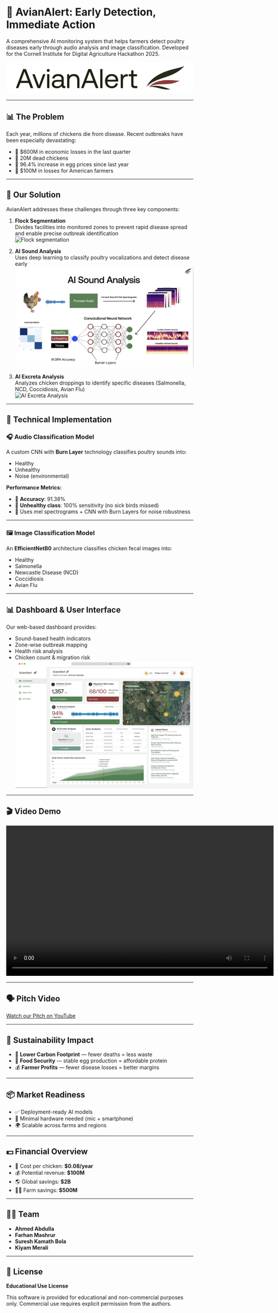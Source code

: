 # 🐔 AvianAlert: Early Detection, Immediate Action

A comprehensive AI monitoring system that helps farmers detect poultry diseases early through audio analysis and image classification. Developed for the Cornell Institute for Digital Agriculture Hackathon 2025.

![AvianAlert Logo](media/avian2.png)

---

## 📊 The Problem

Each year, millions of chickens die from disease. Recent outbreaks have been especially devastating:

- 💸 $600M in economic losses in the last quarter  
- 🐔 20M dead chickens  
- 🥚 96.4% increase in egg prices since last year  
- 🌾 $100M in losses for American farmers  

---

## 🧠 Our Solution

AvianAlert addresses these challenges through three key components:

1. **Flock Segmentation**  
   Divides facilities into monitored zones to prevent rapid disease spread and enable precise outbreak identification  
   ![Flock segmentation](media/Screenshot%202025-03-03%20at%202.52.08 PM.png)

2. **AI Sound Analysis**  
   Uses deep learning to classify poultry vocalizations and detect disease early  
   ![AI sound analysis](media/AISoundOverview.png)

3. **AI Excreta Analysis**  
   Analyzes chicken droppings to identify specific diseases (Salmonella, NCD, Coccidiosis, Avian Flu)  
   ![AI Excreta Analysis](media/Screenshot%202025-03-03%20at%202.52.26 PM.png)

---

## 🔬 Technical Implementation

### 🎧 Audio Classification Model

A custom CNN with **Burn Layer** technology classifies poultry sounds into:
- Healthy
- Unhealthy
- Noise (environmental)

**Performance Metrics:**
- 🎯 **Accuracy**: 91.38%
- 🚨 **Unhealthy class**: 100% sensitivity (no sick birds missed)
- 🔧 Uses mel spectrograms + CNN with Burn Layers for noise robustness

---

### 🖼️ Image Classification Model

An **EfficientNetB0** architecture classifies chicken fecal images into:
- Healthy
- Salmonella
- Newcastle Disease (NCD)
- Coccidiosis
- Avian Flu

---

## 📊 Dashboard & User Interface

Our web-based dashboard provides:
- Sound-based health indicators
- Zone-wise outbreak mapping
- Health risk analysis
- Chicken count & migration risk  
![Dashboard UI](media/IMG_8791.png)

---


## 🎬 Video Demo

<video src="https://private-user-images.githubusercontent.com/196995749/431199277-ae1ab94e-8540-467f-96c0-c18d7744723d.mp4?jwt=eyJhbGciOiJIUzI1NiIsInR5cCI6IkpXVCJ9.eyJpc3MiOiJnaXRodWIuY29tIiwiYXVkIjoicmF3LmdpdGh1YnVzZXJjb250ZW50LmNvbSIsImtleSI6ImtleTUiLCJleHAiOjE3NDQwODUyNjQsIm5iZiI6MTc0NDA4NDk2NCwicGF0aCI6Ii8xOTY5OTU3NDkvNDMxMTk5Mjc3LWFlMWFiOTRlLTg1NDAtNDY3Zi05NmMwLWMxOGQ3NzQ0NzIzZC5tcDQ_WC1BbXotQWxnb3JpdGhtPUFXUzQtSE1BQy1TSEEyNTYmWC1BbXotQ3JlZGVudGlhbD1BS0lBVkNPRFlMU0E1M1BRSzRaQSUyRjIwMjUwNDA4JTJGdXMtZWFzdC0xJTJGczMlMkZhd3M0X3JlcXVlc3QmWC1BbXotRGF0ZT0yMDI1MDQwOFQwNDAyNDRaJlgtQW16LUV4cGlyZXM9MzAwJlgtQW16LVNpZ25hdHVyZT0wNTM3ZDFiMmZlN2IxZTJiM2U0MzM5MzkxYTM2N2NmYjUxNzc0NmQ3YWZmMTFlYzFkMTQyNjk5ZDc4MWEwODZiJlgtQW16LVNpZ25lZEhlYWRlcnM9aG9zdCJ9.gXRGEpaXzW7mSuxt7DeKjIsgcqFKxGspiM-JMJrLwuc" width="720" height="405" controls></video>


---

## 🗣️ Pitch Video

[Watch our Pitch on YouTube](https://youtu.be/WwGf5H9atKg)

---

## 🌱 Sustainability Impact

- 🐣 **Lower Carbon Footprint** — fewer deaths = less waste  
- 🍳 **Food Security** — stable egg production = affordable protein  
- 💰 **Farmer Profits** — fewer disease losses = better margins  

---

## 📦 Market Readiness

- ✅ Deployment-ready AI models
- 📱 Minimal hardware needed (mic + smartphone)
- 🌍 Scalable across farms and regions

---

## 💵 Financial Overview

- 🐔 Cost per chicken: **$0.08/year**
- 💰 Potential revenue: **$100M**
- 🌎 Global savings: **$2B**
- 🧑‍🌾 Farm savings: **$500M**

---

## 👨‍💻 Team

- **Ahmed Abdulla**
- **Farhan Mashrur**
- **Suresh Kamath Bola**
- **Kiyam Merali**

---

## 📜 License

**Educational Use License**

This software is provided for educational and non-commercial purposes only. Commercial use requires explicit permission from the authors.
